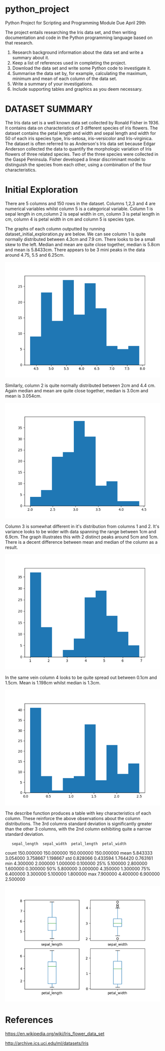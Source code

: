 # python_project
Python Project for Scripting and Programming Module
Due April 29th

The project entails researching the Iris data set, and then writing documentation and code in the Python programming language based on that research. 
  1. Research background information about the data set and write a summary about it.
  2. Keep a list of references used in completing the project.
  3. Download the data set and write some Python code to investigate it. 
  4. Summarise the data set by, for example, calculating the maximum, minimum and mean of each column of the data set.
  5. Write a summary of your investigations. 
  6. Include supporting tables and graphics as you deem necessary.


# DATASET SUMMARY
The Iris data set is a well known data set collected by Ronald Fisher in 1936. It contains data on characteristics of 3 different species of iris flowers. The dataset contains the petal length and width and sepal length and width for 50 of each iris species type, Iris-setosa, iris-versicolor and Iris-virginica. The dataset is often referred to as Anderson's Iris data set because Edgar Anderson collected the data to quantify the morphologic variation of Iris flowers of three related species. Two of the three species were collected in the Gaspé Peninsula. Fisher developed a linear discriminant model to distinguish the species from each other, using a combination of the four characteristics. 




# Initial Exploration
There are 5 columns and 150 rows in the dataset.
Columns 1,2,3 and 4 are numerical variables whilst column 5 is a categorical variable.
Column 1 is sepal length in cm,column 2 is  sepal width in cm, column 3 is petal length in cm, column 4 is petal width in cm and column 5 is species type.

The graphs of each column outputted by running dataset_initial_exploration.py are below.
We can see column 1 is quite normally distributed between 4.3cm and 7.9 cm. There looks to be a small skew to the left. Median and mean are quite close together, median is 5.8cm and mean is 5.8433cm. There appears to be 3 mini peaks in the data around 4.75, 5.5 and 6.25cm. 

![alt text](https://github.com/diarmuidwhelan/python_project/blob/master/Column_1.png "Column 1 Distribution")

Similarly, column 2 is quite normally distributed between 2cm and 4.4 cm. Again median and mean are quite close together, median is 3.0cm and mean is 3.054cm. 

![alt text](https://github.com/diarmuidwhelan/python_project/blob/master/Column_2.png "Column 2 Distribution")

Column 3 is somewhat different in it's distribution from columns 1 and 2. It's variance looks to be wider with data spanning the range between 1cm and 6.9cm. The graph illustrates this with 2 distinct peaks around 5cm and 1cm. There is a decent difference between mean and median of the column as a result.

![alt text](https://github.com/diarmuidwhelan/python_project/blob/master/Column_3.png "Column 3 Distribution")

In the same vein column 4 looks to be quite spread out between 0.1cm and 1.5cm. Mean is 1.198cm whilst median is 1.3cm.

![alt text](https://github.com/diarmuidwhelan/python_project/blob/master/Column_4.png "Column 4 Distribution")


The describe function produces a table with key characteristics of each column. These reinforce the above observations about the column distributions. The 3rd columns standard deviation is significantly greater than the other 3 columns, with the 2nd column exhibiting quite a narrow standard deviation.

       sepal_length  sepal_width  petal_length  petal_width
count    150.000000   150.000000    150.000000   150.000000
mean       5.843333     3.054000      3.758667     1.198667
std        0.828066     0.433594      1.764420     0.763161
min        4.300000     2.000000      1.000000     0.100000
25%        5.100000     2.800000      1.600000     0.300000
50%        5.800000     3.000000      4.350000     1.300000
75%        6.400000     3.300000      5.100000     1.800000
max        7.900000     4.400000      6.900000     2.500000


![alt text](https://github.com/diarmuidwhelan/python_project/blob/master/boxplot_iris.png "Box and Whisker Plot for Columns 1-4")



# References
https://en.wikipedia.org/wiki/Iris_flower_data_set

http://archive.ics.uci.edu/ml/datasets/Iris

